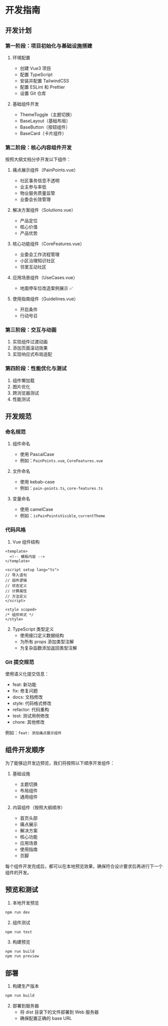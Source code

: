 # 开发指南

## 开发计划

### 第一阶段：项目初始化与基础设施搭建

1. 环境配置
   - 创建 Vue3 项目
   - 配置 TypeScript
   - 安装并配置 TailwindCSS
   - 配置 ESLint 和 Prettier
   - 设置 Git 仓库

2. 基础组件开发
   - ThemeToggle（主题切换）
   - BaseLayout（基础布局）
   - BaseButton（按钮组件）
   - BaseCard（卡片组件）

### 第二阶段：核心内容组件开发

按照大纲文档分步开发以下组件：

1. 痛点展示组件（PainPoints.vue）
   - 社区事务信息不透明
   - 业主参与率低
   - 物业服务质量监管
   - 业委会长效管理

2. 解决方案组件（Solutions.vue）
   - 产品定位
   - 核心价值
   - 产品优势

3. 核心功能组件（CoreFeatures.vue）
   - 业委会工作流程管理
   - 小区治理知识社区
   - 邻里互动社区

4. 应用场景组件（UseCases.vue）
   - 地面停车位改造案例展示 ✅

5. 使用指南组件（Guidelines.vue）
   - 开启条件
   - 行动号召

### 第三阶段：交互与动画

1. 实现组件过渡动画
2. 添加页面滚动效果
3. 实现响应式布局适配

### 第四阶段：性能优化与测试

1. 组件懒加载
2. 图片优化
3. 跨浏览器测试
4. 性能测试

## 开发规范

### 命名规范

1. 组件命名
   - 使用 PascalCase
   - 例如：`PainPoints.vue`, `CoreFeatures.vue`

2. 文件命名
   - 使用 kebab-case
   - 例如：`pain-points.ts`, `core-features.ts`

3. 变量命名
   - 使用 camelCase
   - 例如：`isPainPointsVisible`, `currentTheme`

### 代码风格

1. Vue 组件结构
```vue
<template>
  <!-- 模板内容 -->
</template>

<script setup lang="ts">
// 导入语句
// 组件逻辑
// 状态定义
// 计算属性
// 方法定义
</script>

<style scoped>
/* 组件样式 */
</style>
```

2. TypeScript 类型定义
   - 使用接口定义数据结构
   - 为所有 props 添加类型注解
   - 为复杂函数添加返回类型注解

### Git 提交规范

使用语义化提交信息：

- feat: 新功能
- fix: 修复问题
- docs: 文档修改
- style: 代码格式修改
- refactor: 代码重构
- test: 测试用例修改
- chore: 其他修改

例如：`feat: 添加痛点展示组件`

## 组件开发顺序

为了能够边开发边预览，我们将按照以下顺序开发组件：

1. 基础设施
   - 主题切换
   - 布局组件
   - 通用组件

2. 内容组件（按照大纲顺序）
   - 首页头部
   - 痛点展示
   - 解决方案
   - 核心功能
   - 应用场景
   - 使用指南
   - 页脚

每个组件开发完成后，都可以在本地预览效果，确保符合设计要求后再进行下一个组件的开发。

## 预览和测试

1. 本地开发预览
```bash
npm run dev
```

2. 组件测试
```bash
npm run test
```

3. 构建预览
```bash
npm run build
npm run preview
```

## 部署

1. 构建生产版本
```bash
npm run build
```

2. 部署到服务器
   - 将 dist 目录下的文件部署到 Web 服务器
   - 确保配置正确的 base URL 